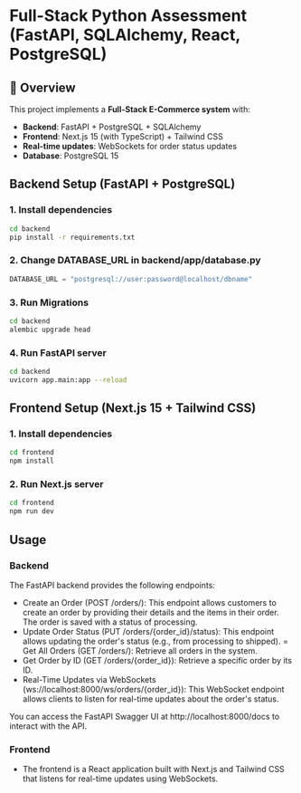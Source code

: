 # Full-Stack Python Assessment (FastAPI, SQLAlchemy, React, PostgreSQL)

## 🚀 Overview
This project implements a **Full-Stack E-Commerce system** with:
- **Backend**: FastAPI + PostgreSQL + SQLAlchemy
- **Frontend**: Next.js 15 (with TypeScript) + Tailwind CSS
- **Real-time updates**: WebSockets for order status updates
- **Database**: PostgreSQL 15

## Backend Setup (FastAPI + PostgreSQL)

### 1. Install dependencies
```bash
cd backend
pip install -r requirements.txt
```

### 2. Change DATABASE_URL in backend/app/database.py
```python
DATABASE_URL = "postgresql://user:password@localhost/dbname"
```

### 3. Run Migrations
```bash
cd backend
alembic upgrade head
```
### 4. Run FastAPI server
```bash
cd backend
uvicorn app.main:app --reload
```

## Frontend Setup (Next.js 15 + Tailwind CSS)

### 1. Install dependencies
```bash
cd frontend
npm install
```

### 2. Run Next.js server
```bash
cd frontend
npm run dev
```

## Usage
### Backend

The FastAPI backend provides the following endpoints:

- Create an Order (POST /orders/): This endpoint allows customers to create an order by providing their details and the items in their order. The order is saved with a status of processing.
- Update Order Status (PUT /orders/{order_id}/status): This endpoint allows updating the order's status (e.g., from processing to shipped).
= Get All Orders (GET /orders/): Retrieve all orders in the system.
- Get Order by ID (GET /orders/{order_id}): Retrieve a specific order by its ID.
- Real-Time Updates via WebSockets (ws://localhost:8000/ws/orders/{order_id}): This WebSocket endpoint allows clients to listen for real-time updates about the order's status.

You can access the FastAPI Swagger UI at http://localhost:8000/docs to interact with the API.


### Frontend
- The frontend is a React application built with Next.js and Tailwind CSS that listens for real-time updates using WebSockets.
